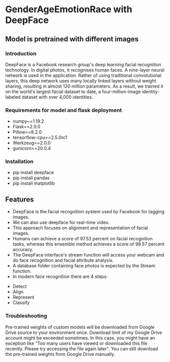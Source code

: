 # GenderAgeEmotionRace with DeepFace
## Model is pretrained with different images
### Introduction

DeepFace is a Facebook research group's deep learning facial recognition technology. In digital photos, it recognises human faces. A nine-layer neural network is used in the application. Rather of using traditional convolutional layers, this deep network uses many locally linked layers without weight sharing, resulting in almost 120 million parameters. As a result, we trained it on the world's largest facial dataset to date, a four-million-image identity-labeled dataset with over 4,000 identities.


### Requirements for model and flask deployment
* numpy~=1.19.2
* Flask==2.0.0
* Pillow==8.2.0
* tensorflow-cpu==2.5.0rc1
* Werkzeug==2.0.0
* gunicorn==20.0.4


### Installation
* pip install deepface
* pip install pandas
* pip install matplotlib


## Features

- DeepFace is the facial recognition system used by Facebook for tagging images.
- We can also use deepface for real-time video.
- This approach focuses on alignment and representation of facial images. 
- Humans can achieve a score of 97.53 percent on facial recognition tasks, whereas this ensemble method achieves a score of 98.57 percent accuracy.
- The DeepFace interface's stream function will access your webcam and do face recognition and facial attribute analysis. 
- A database folder containing face photos is expected by the Stream function.
- In modern face recognition there are 4 steps:

* Detect
* Align
* Represent
* Classify


### Troubleshooting

Pre-trained weights of custom models will be downloaded from Google Drive source to your environment once. Download limit of my Google Drive account might be exceeded sometimes. In this case, you might have an exception like "Too many users have viewed or downloaded this file recently. Please try accessing the file again later". You can still download the pre-trained weights from Google Drive manually.
